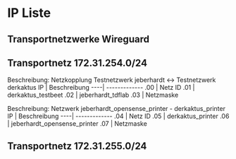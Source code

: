 #  IP Liste 
## Transportnetzwerke Wireguard

## Transportnetz 172.31.254.0/24

Beschreibung: Netzkopplung Testnetzwerk jeberhardt <-> Testnetzwerk derkaktus
IP  | Beschreibung
----| -------------
.00 | Netz ID
.01 | derkaktus_testbeet
.02 | jeberhardt_tdflab
.03 | Netzmaske

Beschreibung: Netzwerk jeberhardt_opensense_printer - derkaktus_printer
IP  | Beschreibung
----| -------------
.04 | Netz ID
.05 | derkaktus_printer
.06 | jeberhardt_opensense_printer
.07 | Netzmaske




## Transportnetz 172.31.255.0/24

